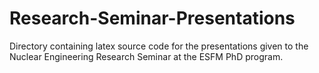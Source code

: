 # Research-Seminar-Presentations

Directory containing latex source code for the presentations given to the Nuclear Engineering Research Seminar at the ESFM PhD program. 
